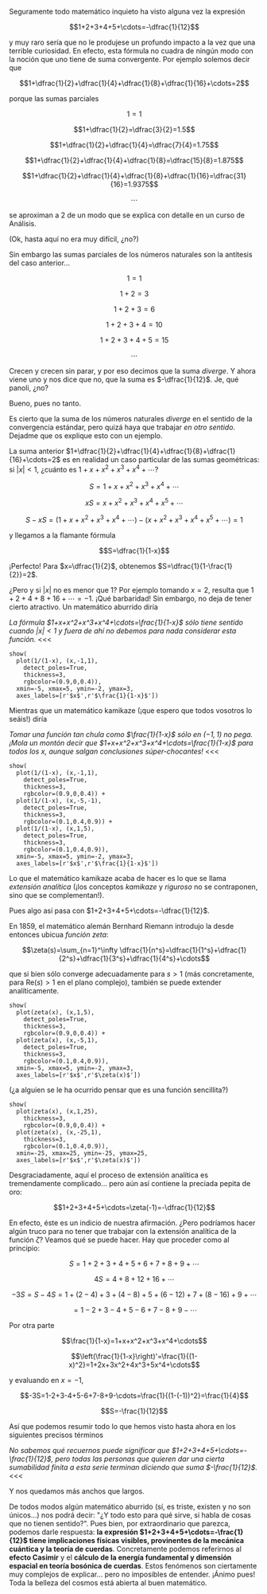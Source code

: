 Seguramente todo matemático inquieto ha visto alguna vez la expresión

$$1+2+3+4+5+\cdots=-\dfrac{1}{12}$$

y muy raro sería que no le produjese un profundo impacto a la vez que una terrible curiosidad. En efecto, esta fórmula no cuadra de ningún modo con la noción que uno tiene de suma convergente. Por ejemplo solemos decir que

$$1+\dfrac{1}{2}+\dfrac{1}{4}+\dfrac{1}{8}+\dfrac{1}{16}+\cdots=2$$

porque las sumas parciales

$$1=1$$

$$1+\dfrac{1}{2}=\dfrac{3}{2}=1.5$$

$$1+\dfrac{1}{2}+\dfrac{1}{4}=\dfrac{7}{4}=1.75$$

$$1+\dfrac{1}{2}+\dfrac{1}{4}+\dfrac{1}{8}=\dfrac{15}{8}=1.875$$

$$1+\dfrac{1}{2}+\dfrac{1}{4}+\dfrac{1}{8}+\dfrac{1}{16}=\dfrac{31}{16}=1.9375$$

$$\cdots$$

se aproximan a 2 de un modo que se explica con detalle en un curso de Análisis.

(Ok, hasta aquí no era muy difícil, ¿no?)

Sin embargo las sumas parciales de los números naturales son la antítesis del caso anterior...

$$1=1$$

$$1+2=3$$

$$1+2+3=6$$

$$1+2+3+4=10$$

$$1+2+3+4+5=15$$

$$\cdots$$

Crecen y crecen sin parar, y por eso decimos que la suma _diverge_. Y ahora viene uno y nos dice que no, que la suma es $-\dfrac{1}{12}$. Je, qué panoli, ¿no?

Bueno, pues no tanto.

Es cierto que la suma de los números naturales _diverge_ en el sentido de la convergencia estándar, pero quizá haya que trabajar _en otro sentido_. Dejadme que os explique esto con un ejemplo.

La suma anterior $1+\dfrac{1}{2}+\dfrac{1}{4}+\dfrac{1}{8}+\dfrac{1}{16}+\cdots=2$ es en realidad un caso particular de las sumas geométricas: si $|x|< 1$, ¿cuánto es $1+x+x^2+x^3+x^4+\cdots$?

$$S=1+x+x^2+x^3+x^4+\cdots$$

$$xS=x+x^2+x^3+x^4+x^5+\cdots$$

$$S-xS=(1+x+x^2+x^3+x^4+\cdots)-(x+x^2+x^3+x^4+x^5+\cdots)=1$$

y llegamos a la flamante fórmula

$$S=\dfrac{1}{1-x}$$

¡Perfecto! Para $x=\dfrac{1}{2}$, obtenemos $S=\dfrac{1}{1-\frac{1}{2}}=2$.

¿Pero y si $|x|$ no es menor que 1? Por ejemplo tomando $x=2$, resulta que $1+2+4+8+16+\cdots=-1$. ¡Qué barbaridad! Sin embargo, no deja de tener cierto atractivo. Un matemático aburrido diría

>>>
_La fórmula $1+x+x^2+x^3+x^4+\cdots=\frac{1}{1-x}$ sólo tiene sentido cuando $|x|< 1$ y fuera de ahí no debemos para nada considerar esta función._
<<<

```sage
show(
  plot(1/(1-x), (x,-1,1), 
    detect_poles=True, 
    thickness=3, 
    rgbcolor=(0.9,0,0.4)), 
  xmin=-5, xmax=5, ymin=-2, ymax=3, 
  axes_labels=[r'$x$',r'$\frac{1}{1-x}$'])
```

Mientras que un matemático kamikaze (¡que espero que todos vosotros lo seáis!) diría

>>>
_Tomar una función tan chula como $\frac{1}{1-x}$ sólo en $(-1,1)$ no pega. ¡Mola un montón decir que $1+x+x^2+x^3+x^4+\cdots=\frac{1}{1-x}$ para todos los $x$, aunque salgan conclusiones súper-chocantes!_
<<<

```sage
show(
  plot(1/(1-x), (x,-1,1), 
    detect_poles=True, 
    thickness=3, 
    rgbcolor=(0.9,0,0.4)) + 
  plot(1/(1-x), (x,-5,-1), 
    detect_poles=True, 
    thickness=3, 
    rgbcolor=(0.1,0.4,0.9)) + 
  plot(1/(1-x), (x,1,5), 
    detect_poles=True, 
    thickness=3, 
    rgbcolor=(0.1,0.4,0.9)), 
  xmin=-5, xmax=5, ymin=-2, ymax=3, 
  axes_labels=[r'$x$',r'$\frac{1}{1-x}$'])
```

Lo que el matemático kamikaze acaba de hacer es lo que se llama _extensión analítica_ (¡los conceptos _kamikaze_ y _riguroso_ no se contraponen, sino que se complementan!).

Pues algo así pasa con $1+2+3+4+5+\cdots=-\dfrac{1}{12}$.

En 1859, el matemático alemán Bernhard Riemann introdujo la desde entonces ubicua _función zeta_:

$$\zeta(s)=\sum_{n=1}^\infty \dfrac{1}{n^s}=\dfrac{1}{1^s}+\dfrac{1}{2^s}+\dfrac{1}{3^s}+\dfrac{1}{4^s}+\cdots$$

que si bien sólo converge adecuadamente para $s>1$ (más concretamente, para $\text{Re}(s)>1$ en el plano complejo), también se puede extender analíticamente.

```sage
show(
  plot(zeta(x), (x,1,5), 
    detect_poles=True, 
    thickness=3, 
    rgbcolor=(0.9,0,0.4)) + 
  plot(zeta(x), (x,-5,1), 
    detect_poles=True, 
    thickness=3, 
    rgbcolor=(0.1,0.4,0.9)), 
  xmin=-5, xmax=5, ymin=-2, ymax=3, 
  axes_labels=[r'$x$',r'$\zeta(x)$'])
```

(¿a alguien se le ha ocurrido pensar que es una función sencillita?)

```sage
show(
  plot(zeta(x), (x,1,25), 
    thickness=3, 
    rgbcolor=(0.9,0,0.4)) + 
  plot(zeta(x), (x,-25,1), 
    thickness=3, 
    rgbcolor=(0.1,0.4,0.9)), 
  xmin=-25, xmax=25, ymin=-25, ymax=25, 
  axes_labels=[r'$x$',r'$\zeta(x)$'])
```

Desgraciadamente, aquí el proceso de extensión analítica es tremendamente complicado... pero aún así contiene la preciada pepita de oro:

$$1+2+3+4+5+\cdots=\zeta(-1)=-\dfrac{1}{12}$$

En efecto, éste es un indicio de nuestra afirmación. ¿Pero podríamos hacer algún truco para no tener que trabajar con la extensión analítica de la función $\zeta$? Veamos qué se puede hacer. Hay que proceder como al principio:

$$S=1+2+3+4+5+6+7+8+9+\cdots$$

$$4S=4+8+12+16+\cdots$$

$$-3S=S-4S=1+(2-4)+3+(4-8)+5+(6-12)+7+(8-16)+9+\cdots$$

$$=1-2+3-4+5-6+7-8+9-\cdots$$

Por otra parte

$$\frac{1}{1-x}=1+x+x^2+x^3+x^4+\cdots$$

$$\left(\frac{1}{1-x}\right)'=\frac{1}{(1-x)^2}=1+2x+3x^2+4x^3+5x^4+\cdots$$

y evaluando en $x=-1$,

$$-3S=1-2+3-4+5-6+7-8+9-\cdots=\frac{1}{(1-(-1))^2}=\frac{1}{4}$$

$$S=-\frac{1}{12}$$

Así que podemos resumir todo lo que hemos visto hasta ahora en los siguientes precisos términos

>>>
_No sabemos qué recuernos puede significar que $1+2+3+4+5+\cdots=-\frac{1}{12}$, pero todas las personas que quieren dar una cierta sumabilidad finita a esta serie terminan diciendo que suma $-\frac{1}{12}$._
<<<

Y nos quedamos más anchos que largos.

De todos modos algún matemático aburrido (sí, es triste, existen y no son únicos...) nos podrá decir: "¿Y todo esto para qué sirve, si habla de cosas que no tienen sentido?". Pues bien, por extraordinario que parezca, podemos darle respuesta: **la expresión $1+2+3+4+5+\cdots=-\frac{1}{12}$ tiene implicaciones físicas visibles, provinentes de la mecánica cuántica y la teoría de cuerdas**. Concretamente podemos referirnos al **efecto Casimir** y el **cálculo de la energía fundamental y dimensión espacial en teoría bosónica de cuerdas**. Estos fenómenos son ciertamente muy complejos de explicar... pero no imposibles de entender. ¡Ánimo pues! Toda la belleza del cosmos está abierta al buen matemático.
